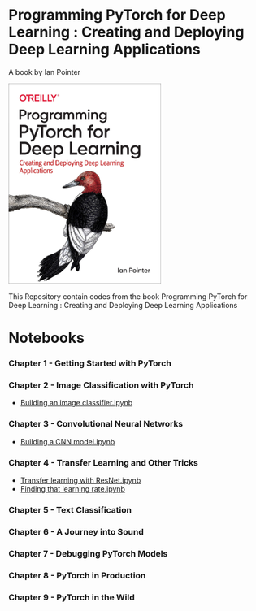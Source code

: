 # Programming PyTorch for Deep Learning : Creating and Deploying Deep Learning Applications
A book by Ian Pointer 

<img src="https://github.com/rsanimesh/Programming-PyTorch-for-Deep-Learning/blob/181528534d66d636fb4bc3701cacffa16fb60fa1/book-cover-page.jpg" height="394px" width="300px">  

This Repository contain codes from the book Programming PyTorch for Deep Learning : Creating and Deploying Deep Learning Applications

# Notebooks

### Chapter 1 - Getting Started with PyTorch

### Chapter 2 - Image Classification with PyTorch

- [Building an image classifier.ipynb](https://github.com/Andrew-Ng-s-number-one-fan/Programming-PyTorch-for-Deep-Learning/blob/master/Notebooks/C1-Building-an-Image-Classifier.ipynb)

### Chapter 3 - Convolutional Neural Networks

- [Building a CNN model.ipynb](https://github.com/Andrew-Ng-s-number-one-fan/Programming-PyTorch-for-Deep-Learning/blob/master/Notebooks/C3-Building-a-CNN-Model.ipynb)

### Chapter 4 - Transfer Learning and Other Tricks

- [Transfer learning with ResNet.ipynb](https://github.com/Andrew-Ng-s-number-one-fan/Programming-PyTorch-for-Deep-Learning/blob/master/Notebooks/C4-Transfer-Learning-with-ResNet.ipynb)
- [Finding that learning rate.ipynb]()

### Chapter 5 - Text Classification

### Chapter 6 - A Journey into Sound

### Chapter 7 - Debugging PyTorch Models

### Chapter 8 - PyTorch in Production

### Chapter 9 - PyTorch in the Wild
